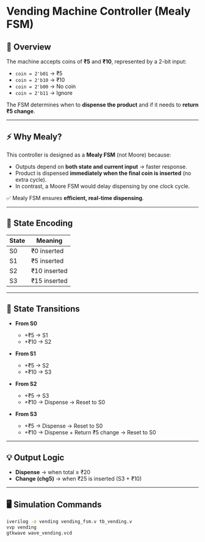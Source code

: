 # Vending Machine Controller (Mealy FSM)

## 📌 Overview
The machine accepts coins of **₹5** and **₹10**, represented by a 2-bit input:

- `coin = 2'b01` → ₹5  
- `coin = 2'b10` → ₹10  
- `coin = 2'b00` → No coin  
- `coin = 2'b11` → Ignore  

The FSM determines when to **dispense the product** and if it needs to **return ₹5 change**.

---

## ⚡ Why Mealy?
This controller is designed as a **Mealy FSM** (not Moore) because:

- Outputs depend on **both state and current input** → faster response.  
- Product is dispensed **immediately when the final coin is inserted** (no extra cycle).  
- In contrast, a Moore FSM would delay dispensing by one clock cycle.  

✅ Mealy FSM ensures **efficient, real-time dispensing**.

---

## 🔑 State Encoding
| State | Meaning           |
|-------|------------------|
| S0    | ₹0 inserted      |
| S1    | ₹5 inserted      |
| S2    | ₹10 inserted     |
| S3    | ₹15 inserted     |

---

## 🔄 State Transitions
- **From S0**  
  - +₹5 → S1  
  - +₹10 → S2  

- **From S1**  
  - +₹5 → S2  
  - +₹10 → S3  

- **From S2**  
  - +₹5 → S3  
  - +₹10 → Dispense → Reset to S0  

- **From S3**  
  - +₹5 → Dispense → Reset to S0  
  - +₹10 → Dispense + Return ₹5 change → Reset to S0  

---

## 💡 Output Logic
- **Dispense** → when total ≥ ₹20  
- **Change (chg5)** → when ₹25 is inserted (S3 + ₹10)  

---

## 🖥️ Simulation Commands
```bash
iverilog -o vending vending_fsm.v tb_vending.v
vvp vending
gtkwave wave_vending.vcd

